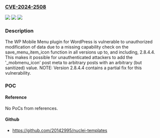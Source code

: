 ### [CVE-2024-2508](https://cve.mitre.org/cgi-bin/cvename.cgi?name=CVE-2024-2508)
![](https://img.shields.io/static/v1?label=Product&message=WP%20Mobile%20Menu%20%E2%80%93%20The%20Mobile-Friendly%20Responsive%20Menu&color=blue)
![](https://img.shields.io/static/v1?label=Version&message=*%3C%3D%202.8.4.4%20&color=brighgreen)
![](https://img.shields.io/static/v1?label=Vulnerability&message=CWE-862%20Missing%20Authorization&color=brighgreen)

### Description

The WP Mobile Menu plugin for WordPress is vulnerable to unauthorized modification of data due to a missing capability check on the save_menu_item_icon function in all versions up to, and including, 2.8.4.4. This makes it possible for unauthenticated attackers to add the '_mobmenu_icon' post meta to arbitrary posts with an arbitrary (but sanitized) value. NOTE: Version 2.8.4.4 contains a partial fix for this vulnerability.

### POC

#### Reference
No PoCs from references.

#### Github
- https://github.com/20142995/nuclei-templates

